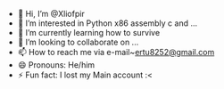 - 👋 Hi, I’m @Xliofpir
- 👀 I’m interested in Python x86 assembly c and ... 
- 🌱 I’m currently learning how to survive
- 💞️ I’m looking to collaborate on ...
- 📫 How to reach me via e-mail~ertu8252@gmail.com
- 😄 Pronouns: He/him 
- ⚡ Fun fact: I lost my Main account :<

<!---
Xliofpir/Xliofpir is a ✨ special ✨ repository because its `README.md` (this file) appears on your GitHub profile.
You can click the Preview link to take a look at your changes.
--->
